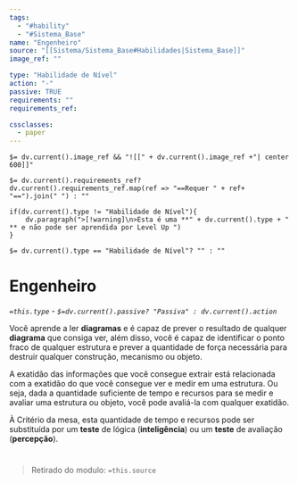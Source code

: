 ```yaml
---
tags:
  - "#hability"
  - "#Sistema_Base"
name: "Engenheiro"
source: "[[Sistema/Sistema_Base#Habilidades|Sistema_Base]]"
image_ref: ""

type: "Habilidade de Nível"
action: "-"
passive: TRUE
requirements: ""
requirements_ref:  

cssclasses:
  - paper
---
```

`$= dv.current().image_ref && "![[" + dv.current().image_ref +"| center 600]]"`


`$= dv.current().requirements_ref? dv.current().requirements_ref.map(ref => "==Requer " + ref+ "==").join(" ") : ""`

```dataviewjs
if(dv.current().type != "Habilidade de Nível"){
	dv.paragraph(">[!warning]\n>Esta é uma **" + dv.current().type + " ** e não pode ser aprendida por Level Up ")
}
```


`$= dv.current().type == "Habilidade de Nível"? "" : ""`
# Engenheiro
*`=this.type` - `$=dv.current().passive? "Passiva" : dv.current().action`*

Você aprende a ler **diagramas** e é capaz de prever o resultado de qualquer **diagrama** que consiga ver, além disso, você é capaz de identificar o ponto fraco de qualquer estrutura e prever a quantidade de força necessária para destruir qualquer construção, mecanismo ou objeto. 

A exatidão das informações que você consegue extrair está relacionada com a exatidão do que você consegue ver e medir em uma estrutura. Ou seja, dada a quantidade suficiente de tempo e recursos para se medir e avaliar uma estrutura ou objeto, você pode avaliá-la com qualquer exatidão. 

À Critério da mesa, esta quantidade de tempo e recursos pode ser substituída por um **teste** de lógica (**inteligência**) ou um **teste** de avaliação (**percepção**).  


#
> Retirado do modulo: `=this.source`